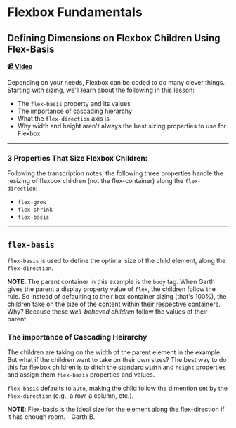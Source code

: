 # Flexbox Fundamentals

## Defining Dimensions on Flexbox Children Using Flex-Basis

**[📹 Video](https://egghead.io/lessons/flexbox-defining-dimensions-on-flexbox-children-using-flex-basis)**

Depending on your needs, Flexbox can be coded to do many clever things. Starting with sizing, we'll learn about the following in this lesson:

-   The `flex-basis` property and its values
-   The importance of cascading hierarchy
-   What the `flex-direction` axis is
-   Why width and height aren't always the best sizing properties to use for Flexbox

---

### 3 Properties That Size Flexbox Children:

Following the transcription notes, the following three properties handle the resizing of flexbox children (not the flex-container) along the `flex-direction`:

- `flex-grow`
- `flex-shrink`
- `flex-basis` 

---

## `flex-basis`

`flex-basis` is used to define the optimal size of the child element, along the `flex-direction`.

**NOTE**: The parent container in this example is the `body` tag. When Garth gives the parent a display property value of `flex`, the children follow the rule.
So instead of defaulting to their box container sizing (that's 100%), the children take on the size of the content within their respective containers. Why? Because these *well-behaved children* follow the values of their parent.

### The importance of Cascading Heirarchy

The children are taking on the width of the parent element in the example. But what if the children want to take on their own sizes? The best way to do this for flexbox children is to ditch the standard `width` and `height` properties and assign them `flex-basis` properties and values.

`flex-basis` defaults to `auto`, making the child follow the dimention set by the `flex-direction` (e.g., a row, a column, etc.).

**NOTE**: Flex-basis is the ideal size for the element along the flex-direction if it has enough room. - Garth B.